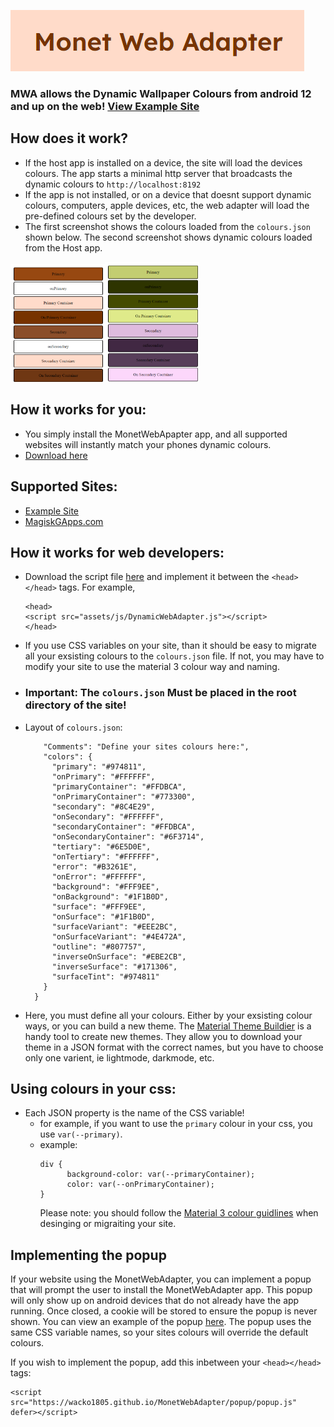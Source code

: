 ![MWALogo](https://raw.githubusercontent.com/wacko1805/MonetWebAdapter/refs/heads/main/assets/images/MWA%20logo.png)
### MWA allows the Dynamic Wallpaper Colours from android 12 and up on the web! [View Example Site](https://wacko1805.github.io/MonetWebAdapter/)

## How does it work?
- If the host app is installed on a device, the site will load the devices colours. The app starts a minimal http server that broadcasts the dynamic colours to ``` http://localhost:8192 ```
- If the app is not installed, or on a device that doesnt support dynamic colours, computers, apple devices, etc, the web adapter will load the pre-defined colours set by the developer.
- The first screenshot shows the colours loaded from the ```colours.json``` shown below. The second screenshot shows dynamic colours loaded from the Host app.
  
<img src="https://github.com/wacko1805/MonetWebAdapter/blob/main/assets/images/local.png?raw=true" width="30%" alt="local"><img src="https://github.com/wacko1805/MonetWebAdapter/blob/main/assets/images/connected.png?raw=true" width="30%" alt="connected">

  
## How it works for you:
- You simply install the MonetWebApapter app, and all supported websites will instantly match your phones dynamic colours.
- [Download here](https://github.com/wacko1805/MonetWebHost/releases)

## Supported Sites:
- [Example Site](https://wacko1805.github.io/MonetWebAdapter/)
- [MagiskGApps.com](https://magiskgapps.com)

## How it works for web developers:
- Download the script file [here](https://github.com/wacko1805/MonetWebAdapter/DynamicWebAdapter.js) and implement it between the ``` <head> </head> ``` tags. For example,
  ```
  <head>
  <script src="assets/js/DynamicWebAdapter.js"></script>
  </head>
  ```
- If you use CSS variables on your site, than it should be easy to migrate all your exsisting colours to the ``` colours.json ``` file. If not, you may have to modify your site to use the material 3 colour way and naming.
- ### Important: The ``` colours.json ``` Must be placed in the root directory of the site!
- Layout of ``` colours.json ```:

  ```{
      "Comments": "Define your sites colours here:",
      "colors": {
        "primary": "#974811",
        "onPrimary": "#FFFFFF",
        "primaryContainer": "#FFDBCA",
        "onPrimaryContainer": "#773300",
        "secondary": "#8C4E29",
        "onSecondary": "#FFFFFF",
        "secondaryContainer": "#FFDBCA",
        "onSecondaryContainer": "#6F3714",
        "tertiary": "#6E5D0E",
        "onTertiary": "#FFFFFF",
        "error": "#B3261E",
        "onError": "#FFFFFF",
        "background": "#FFF9EE",
        "onBackground": "#1F1B0D",
        "surface": "#FFF9EE",
        "onSurface": "#1F1B0D",
        "surfaceVariant": "#EEE2BC",
        "onSurfaceVariant": "#4E472A",
        "outline": "#807757",
        "inverseOnSurface": "#EBE2CB",
        "inverseSurface": "#171306",
        "surfaceTint": "#974811"
      }
    }
  ```
- Here, you must define all your colours. Either by your exsisting colour ways, or you can build a new theme. The [Material Theme Buildier](https://material-foundation.github.io/material-theme-builder/) is a handy tool to create new themes. They allow you to download your theme in a JSON format with the correct names, but you have to choose only one varient, ie lightmode, darkmode, etc.

## Using colours in your css:
- Each JSON property is the name of the CSS variable!
  - for example, if you want to use the  ```primary``` colour in your   css, you use ```var(--primary)```.
  - example:
    ```
    div {
          background-color: var(--primaryContainer);
          color: var(--onPrimaryContainer);
    }
    ```
    Please note: you should follow the [Material 3 colour guidlines](https://m3.material.io/styles/color/system/overview) when desinging or migraiting your site.

## Implementing the popup
  If your website using the MonetWebAdapter, you can implement a popup that will prompt the user to install the MonetWebAdapter app. This popup will only show up on android devices that do not already have the app running. Once closed, a cookie will be stored to ensure the popup is never shown. You can view an example of the popup [here](https://wacko1805.github.io/MonetWebAdapter/popup-test.html). The popup uses the same CSS variable names, so your sites colours will override the default colours. 

  If you wish to implement the popup, add this inbetween your ```<head></head>``` tags:
  ```
  <script src="https://wacko1805.github.io/MonetWebAdapter/popup/popup.js" defer></script>
  ```

  


